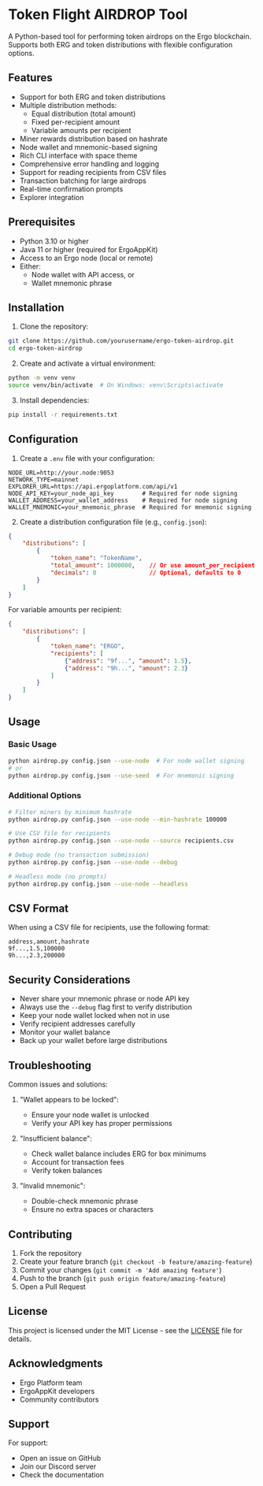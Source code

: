 # Token Flight AIRDROP Tool

A Python-based tool for performing token airdrops on the Ergo blockchain. Supports both ERG and token distributions with flexible configuration options.

## Features

- Support for both ERG and token distributions
- Multiple distribution methods:
  - Equal distribution (total amount)
  - Fixed per-recipient amount
  - Variable amounts per recipient
- Miner rewards distribution based on hashrate
- Node wallet and mnemonic-based signing
- Rich CLI interface with space theme
- Comprehensive error handling and logging
- Support for reading recipients from CSV files
- Transaction batching for large airdrops
- Real-time confirmation prompts
- Explorer integration

## Prerequisites

- Python 3.10 or higher
- Java 11 or higher (required for ErgoAppKit)
- Access to an Ergo node (local or remote)
- Either:
  - Node wallet with API access, or
  - Wallet mnemonic phrase

## Installation

1. Clone the repository:
```bash
git clone https://github.com/yourusername/ergo-token-airdrop.git
cd ergo-token-airdrop
```

2. Create and activate a virtual environment:
```bash
python -m venv venv
source venv/bin/activate  # On Windows: venv\Scripts\activate
```

3. Install dependencies:
```bash
pip install -r requirements.txt
```

## Configuration

1. Create a `.env` file with your configuration:
```env
NODE_URL=http://your.node:9053
NETWORK_TYPE=mainnet
EXPLORER_URL=https://api.ergoplatform.com/api/v1
NODE_API_KEY=your_node_api_key        # Required for node signing
WALLET_ADDRESS=your_wallet_address    # Required for node signing
WALLET_MNEMONIC=your_mnemonic_phrase  # Required for mnemonic signing
```

2. Create a distribution configuration file (e.g., `config.json`):

```json
{
    "distributions": [
        {
            "token_name": "TokenName",
            "total_amount": 1000000,    // Or use amount_per_recipient
            "decimals": 0               // Optional, defaults to 0
        }
    ]
}
```

For variable amounts per recipient:
```json
{
    "distributions": [
        {
            "token_name": "ERGO",
            "recipients": [
                {"address": "9f...", "amount": 1.5},
                {"address": "9h...", "amount": 2.3}
            ]
        }
    ]
}
```

## Usage

### Basic Usage

```bash
python airdrop.py config.json --use-node  # For node wallet signing
# or
python airdrop.py config.json --use-seed  # For mnemonic signing
```

### Additional Options

```bash
# Filter miners by minimum hashrate
python airdrop.py config.json --use-node --min-hashrate 100000

# Use CSV file for recipients
python airdrop.py config.json --use-node --source recipients.csv

# Debug mode (no transaction submission)
python airdrop.py config.json --use-node --debug

# Headless mode (no prompts)
python airdrop.py config.json --use-node --headless
```

## CSV Format

When using a CSV file for recipients, use the following format:

```csv
address,amount,hashrate
9f...,1.5,100000
9h...,2.3,200000
```

## Security Considerations

- Never share your mnemonic phrase or node API key
- Always use the `--debug` flag first to verify distribution
- Keep your node wallet locked when not in use
- Verify recipient addresses carefully
- Monitor your wallet balance
- Back up your wallet before large distributions

## Troubleshooting

Common issues and solutions:

1. "Wallet appears to be locked":
   - Ensure your node wallet is unlocked
   - Verify your API key has proper permissions

2. "Insufficient balance":
   - Check wallet balance includes ERG for box minimums
   - Account for transaction fees
   - Verify token balances

3. "Invalid mnemonic":
   - Double-check mnemonic phrase
   - Ensure no extra spaces or characters

## Contributing

1. Fork the repository
2. Create your feature branch (`git checkout -b feature/amazing-feature`)
3. Commit your changes (`git commit -m 'Add amazing feature'`)
4. Push to the branch (`git push origin feature/amazing-feature`)
5. Open a Pull Request

## License

This project is licensed under the MIT License - see the [LICENSE](LICENSE) file for details.

## Acknowledgments

- Ergo Platform team
- ErgoAppKit developers
- Community contributors

## Support

For support:
- Open an issue on GitHub
- Join our Discord server
- Check the documentation
